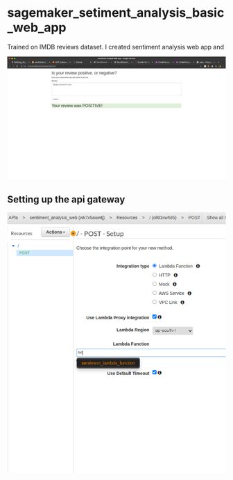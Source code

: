 # sagemaker_setiment_analysis_basic_web_app
Trained on IMDB reviews dataset. I created sentiment analysis web app and


<img src="raw/Screenshot from 2021-01-05 12-30-53.png" title="hover text">
<h2> Setting up the api gateway </h2>
<img src="raw/Screenshot from 2021-01-05 12-23-22.png" alt="accessibility text">
